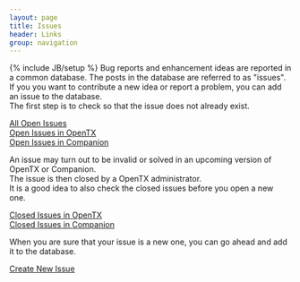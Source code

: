 ```yaml
---
layout: page
title: Issues 
header: Links
group: navigation
---
```

{% include JB/setup %}
Bug reports and enhancement ideas are reported in a common database. The posts in the database are referred to as "issues".  
If you you want to contribute a new idea or report a problem, you can add an issue to the database.  
The first step is to check so that the issue does not already exist.   
 
[All Open Issues](https://github.com/opentx/opentx/issues?labels=&milestone=&page=1&state=open)  
[Open Issues in OpenTX](https://github.com/opentx/opentx/issues?labels=Radio+Firmware&page=1&state=open)  
[Open Issues in Companion](https://github.com/opentx/opentx/issues?labels=Companion&page=1&state=open)  

An issue may turn out to be invalid or solved in an upcoming version of OpenTX or Companion.  
The issue is then closed by a OpenTX administrator.  
It is a good idea to also check the closed issues before  you open a new one.  
 
[Closed Issues in OpenTX](https://github.com/opentx/opentx/issues?labels=Radio+Firmware&page=1&state=closed)  
[Closed Issues in Companion](https://github.com/opentx/opentx/issues?labels=Companion&page=1&state=closed)  

When you are sure that your issue is a new one, you can go ahead and add it to the database.  

[Create New Issue](https://github.com/opentx/opentx/issues/new)  


